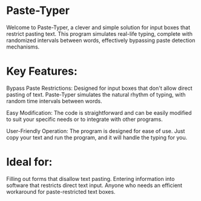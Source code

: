 # Paste-Typer

Welcome to Paste-Typer, a clever and simple solution for input boxes that restrict pasting text. This program simulates real-life typing, complete with randomized intervals between words, effectively bypassing paste detection mechanisms.

# Key Features:

Bypass Paste Restrictions: Designed for input boxes that don't allow direct pasting of text. Paste-Typer simulates the natural rhythm of typing, with random time intervals between words.

Easy Modification: The code is straightforward and can be easily modified to suit your specific needs or to integrate with other programs.

User-Friendly Operation: The program is designed for ease of use. Just copy your text and run the program, and it will handle the typing for you.

# Ideal for:

Filling out forms that disallow text pasting.
Entering information into software that restricts direct text input.
Anyone who needs an efficient workaround for paste-restricted text boxes.
